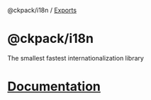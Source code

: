 @ckpack/i18n / [Exports](modules.md)

# @ckpack/i18n

The smallest fastest internationalization library

# [Documentation](/docs/)
